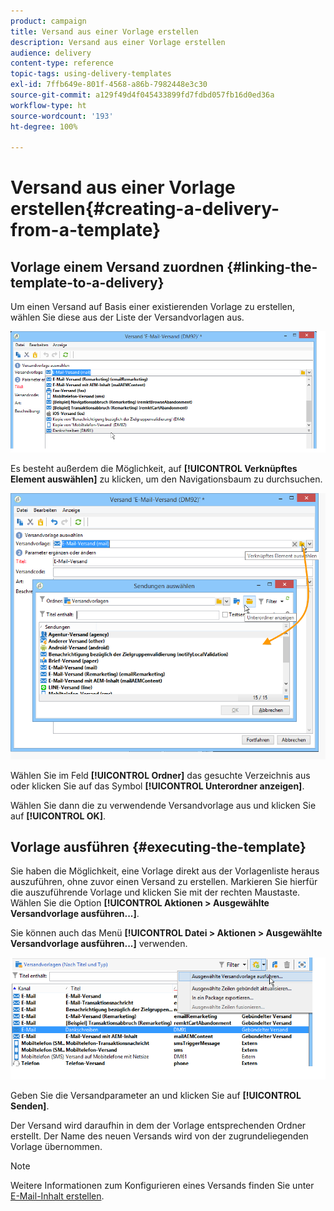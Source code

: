 ```yaml
---
product: campaign
title: Versand aus einer Vorlage erstellen
description: Versand aus einer Vorlage erstellen
audience: delivery
content-type: reference
topic-tags: using-delivery-templates
exl-id: 7ffb649e-801f-4568-a86b-7982448e3c30
source-git-commit: a129f49d4f045433899fd7fdbd057fb16d0ed36a
workflow-type: ht
source-wordcount: '193'
ht-degree: 100%

---
```


# Versand aus einer Vorlage erstellen{#creating-a-delivery-from-a-template}

## Vorlage einem Versand zuordnen {#linking-the-template-to-a-delivery}

Um einen Versand auf Basis einer existierenden Vorlage zu erstellen, wählen Sie diese aus der Liste der Versandvorlagen aus.

![](assets/s_ncs_user_wizard_select_template.png)

Es besteht außerdem die Möglichkeit, auf **[!UICONTROL Verknüpftes Element auswählen]** zu klicken, um den Navigationsbaum zu durchsuchen.

![](assets/s_ncs_user_wizard_choose_link.png)

Wählen Sie im Feld **[!UICONTROL Ordner]** das gesuchte Verzeichnis aus oder klicken Sie auf das Symbol **[!UICONTROL Unterordner anzeigen]**.

Wählen Sie dann die zu verwendende Versandvorlage aus und klicken Sie auf **[!UICONTROL OK]**.

## Vorlage ausführen {#executing-the-template}

Sie haben die Möglichkeit, eine Vorlage direkt aus der Vorlagenliste heraus auszuführen, ohne zuvor einen Versand zu erstellen. Markieren Sie hierfür die auszuführende Vorlage und klicken Sie mit der rechten Maustaste. Wählen Sie die Option **[!UICONTROL Aktionen > Ausgewählte Versandvorlage ausführen...]**.

Sie können auch das Menü **[!UICONTROL Datei > Aktionen > Ausgewählte Versandvorlage ausführen...]** verwenden.

![](assets/s_ncs_user_template_execute_menu.png)

Geben Sie die Versandparameter an und klicken Sie auf **[!UICONTROL Senden]**.

Der Versand wird daraufhin in dem der Vorlage entsprechenden Ordner erstellt. Der Name des neuen Versands wird von der zugrundeliegenden Vorlage übernommen.

>[!NOTE]
>
>Weitere Informationen zum Konfigurieren eines Versands finden Sie unter [E-Mail-Inhalt erstellen](defining-the-email-content.md).
